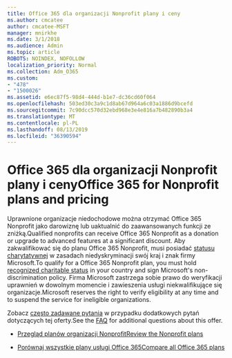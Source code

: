 ```yaml
---
title: Office 365 dla organizacji Nonprofit plany i ceny
ms.author: cmcatee
author: cmcatee-MSFT
manager: mnirkhe
ms.date: 3/1/2018
ms.audience: Admin
ms.topic: article
ROBOTS: NOINDEX, NOFOLLOW
localization_priority: Normal
ms.collection: Adm_O365
ms.custom:
- "478"
- "1500026"
ms.assetid: e6ec87f5-98d4-444d-b1e7-dc36cd60f064
ms.openlocfilehash: 503ed30c3a9c1d8ab67d964a6c03a1886d9bcefd
ms.sourcegitcommit: 7c90dcc570d32ebd968e3e4e816a7b482890b3a4
ms.translationtype: MT
ms.contentlocale: pl-PL
ms.lasthandoff: 08/13/2019
ms.locfileid: "36390594"
---
```

# <a name="office-365-for-nonprofit-plans-and-pricing"></a><span data-ttu-id="22df8-102">Office 365 dla organizacji Nonprofit plany i ceny</span><span class="sxs-lookup"><span data-stu-id="22df8-102">Office 365 for Nonprofit plans and pricing</span></span>

<span data-ttu-id="22df8-103">Uprawnione organizacje niedochodowe można otrzymać Office 365 Nonprofit jako darowiznę lub uaktualnić do zaawansowanych funkcji ze zniżką.</span><span class="sxs-lookup"><span data-stu-id="22df8-103">Qualified nonprofits can receive Office 365 Nonprofit as a donation or upgrade to advanced features at a significant discount.</span></span> <span data-ttu-id="22df8-104">Aby zakwalifikować się do planu Office 365 Nonprofit, musi posiadać [statusu charytatywnej](https://go.microsoft.com/fwlink/p/?LinkID=330253) w zasadach niedyskryminacji swój kraj i znak firmy Microsoft.</span><span class="sxs-lookup"><span data-stu-id="22df8-104">To qualify for a Office 365 Nonprofit plan, you must hold [recognized charitable status](https://go.microsoft.com/fwlink/p/?LinkID=330253) in your country and sign Microsoft's non-discrimination policy.</span></span> <span data-ttu-id="22df8-105">Firma Microsoft zastrzega sobie prawo do weryfikacji uprawnień w dowolnym momencie i zawieszenia usługi niekwalifikujące się organizacje.</span><span class="sxs-lookup"><span data-stu-id="22df8-105">Microsoft reserves the right to verify eligibility at any time and to suspend the service for ineligible organizations.</span></span>
  
<span data-ttu-id="22df8-106">Zobacz [często zadawane pytania](https://products.office.com/nonprofit/office-365-nonprofit) w przypadku dodatkowych pytań dotyczących tej oferty.</span><span class="sxs-lookup"><span data-stu-id="22df8-106">See the [FAQ](https://products.office.com/nonprofit/office-365-nonprofit) for additional questions about this offer.</span></span>
  
- [<span data-ttu-id="22df8-107">Przegląd planów organizacji Nonprofit</span><span class="sxs-lookup"><span data-stu-id="22df8-107">Review the Nonprofit plans</span></span>](https://products.office.com/nonprofit/office-365-nonprofit-plans-and-pricing?tab=1)

- [<span data-ttu-id="22df8-108">Porównaj wszystkie plany usługi Office 365</span><span class="sxs-lookup"><span data-stu-id="22df8-108">Compare all Office 365 plans</span></span>](https://products.office.com/business/compare-more-office-365-for-business-plans)